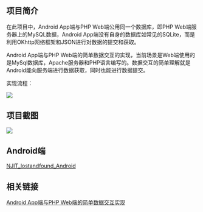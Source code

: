 
## 项目简介

在此项目中，Android App端与PHP Web端公用同一个数据库，即PHP Web端服务器上的MySQL数据，Android App端没有自身的数据库如常见的SQLite，而是利用OKhttp网络框架和JSON进行对数据的提交和获取。

Android App端与PHP Web端的简单数据交互的实现，当前场景是Web端使用的是MySql数据库，Apache服务器和PHP语言编写的。数据交互的简单理解就是Android能向服务端进行数据获取，同时也能进行数据提交。

实现流程：

![](http://obr4sfdq7.bkt.clouddn.com/webandorid%E6%B5%81%E7%A8%8B%E5%9B%BE.png)

## 项目截图

![](http://obr4sfdq7.bkt.clouddn.com/QQ%E6%8B%BC%E9%9F%B3%E6%88%AA%E5%9B%BE20171127163809.png)

## Android端

[NJIT_lostandfound_Android](https://github.com/uknowsec/NJIT_lostandfound_Android)

## 相关链接

[Android App端与PHP Web端的简单数据交互实现](http://uknowsec.cn/posts/notes/Android-App%E7%AB%AF%E4%B8%8EPHP-Web%E7%AB%AF%E7%9A%84%E7%AE%80%E5%8D%95%E6%95%B0%E6%8D%AE%E4%BA%A4%E4%BA%92%E5%AE%9E%E7%8E%B0.html)

